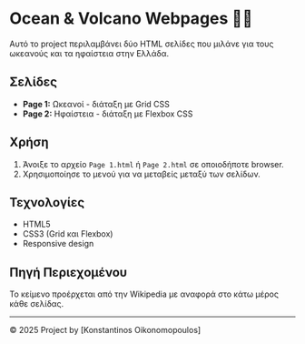 # Ocean & Volcano Webpages 🌊🌋

Αυτό το project περιλαμβάνει δύο HTML σελίδες που μιλάνε για τους ωκεανούς και τα ηφαίστεια στην Ελλάδα.

## Σελίδες

- **Page 1:** Ωκεανοί - διάταξη με Grid CSS
- **Page 2:** Ηφαίστεια - διάταξη με Flexbox CSS

## Χρήση

1. Άνοιξε το αρχείο `Page 1.html` ή `Page 2.html` σε οποιοδήποτε browser.
2. Χρησιμοποίησε το μενού για να μεταβείς μεταξύ των σελίδων.

## Τεχνολογίες

- HTML5
- CSS3 (Grid και Flexbox)
- Responsive design

## Πηγή Περιεχομένου

Το κείμενο προέρχεται από την Wikipedia με αναφορά στο κάτω μέρος κάθε σελίδας.

---

© 2025 Project by [Konstantinos Oikonomopoulos]
